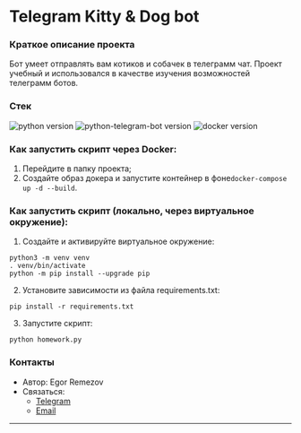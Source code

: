 # Telegram Kitty & Dog bot

### Краткое описание проекта
Бот умеет отправлять вам котиков и собачек в телеграмм чат. 
Проект учебный и использовался в качестве изучения возможностей телеграмм ботов.

### Стек

![python version](https://img.shields.io/badge/Python-3.10-green)
![python-telegram-bot version](https://img.shields.io/badge/python–telegram–bot-13.7-green)
![docker version](https://img.shields.io/badge/Docker-3-green)

### Как запустить скрипт через Docker:

1. Перейдите в папку проекта;
2. Создайте образ докера и запустите контейнер в фоне```docker-compose up -d --build```.

### Как запустить скрипт (локально, через виртуальное окружение):

1. Cоздайте и активируйте виртуальное окружение:

```
python3 -m venv venv
. venv/bin/activate
python -m pip install --upgrade pip
```    

2. Установите зависимости из файла requirements.txt:

``` 
pip install -r requirements.txt
```   

3. Запустите скрипт:

```
python homework.py
```

### Контакты

- Автор: Egor Remezov
- Связаться:
  - [Telegram](https://t.me/e_remezov)
  - [Email](mailto:"mr.drodel@gmail.com")

---

